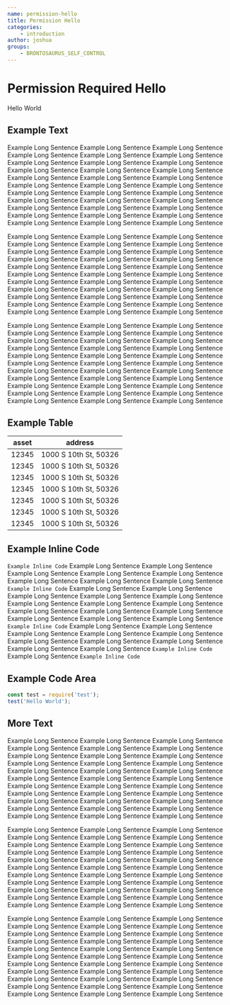 ```yaml
---
name: permission-hello
title: Permission Hello
categories:
    - introduction
author: joshua
groups:
    - BRONTOSAURUS_SELF_CONTROL
---
```


# Permission Required Hello

Hello World

## Example Text

Example Long Sentence Example Long Sentence Example Long Sentence Example Long Sentence Example Long Sentence Example Long Sentence Example Long Sentence Example Long Sentence Example Long Sentence Example Long Sentence Example Long Sentence Example Long Sentence Example Long Sentence Example Long Sentence Example Long Sentence Example Long Sentence Example Long Sentence Example Long Sentence Example Long Sentence Example Long Sentence Example Long Sentence Example Long Sentence Example Long Sentence Example Long Sentence Example Long Sentence Example Long Sentence Example Long Sentence Example Long Sentence Example Long Sentence Example Long Sentence Example Long Sentence Example Long Sentence Example Long Sentence

Example Long Sentence Example Long Sentence Example Long Sentence Example Long Sentence Example Long Sentence Example Long Sentence Example Long Sentence Example Long Sentence Example Long Sentence Example Long Sentence Example Long Sentence Example Long Sentence Example Long Sentence Example Long Sentence Example Long Sentence Example Long Sentence Example Long Sentence Example Long Sentence Example Long Sentence Example Long Sentence Example Long Sentence Example Long Sentence Example Long Sentence Example Long Sentence Example Long Sentence Example Long Sentence Example Long Sentence Example Long Sentence Example Long Sentence Example Long Sentence Example Long Sentence Example Long Sentence Example Long Sentence

Example Long Sentence Example Long Sentence Example Long Sentence Example Long Sentence Example Long Sentence Example Long Sentence Example Long Sentence Example Long Sentence Example Long Sentence Example Long Sentence Example Long Sentence Example Long Sentence Example Long Sentence Example Long Sentence Example Long Sentence Example Long Sentence Example Long Sentence Example Long Sentence Example Long Sentence Example Long Sentence Example Long Sentence Example Long Sentence Example Long Sentence Example Long Sentence Example Long Sentence Example Long Sentence Example Long Sentence Example Long Sentence Example Long Sentence Example Long Sentence Example Long Sentence Example Long Sentence Example Long Sentence

## Example Table

| asset | address               |
| ----- | --------------------- |
| 12345 | 1000 S 10th St, 50326 |
| 12345 | 1000 S 10th St, 50326 |
| 12345 | 1000 S 10th St, 50326 |
| 12345 | 1000 S 10th St, 50326 |
| 12345 | 1000 S 10th St, 50326 |
| 12345 | 1000 S 10th St, 50326 |
| 12345 | 1000 S 10th St, 50326 |

## Example Inline Code

`Example Inline Code` Example Long Sentence Example Long Sentence Example Long Sentence Example Long Sentence Example Long Sentence Example Long Sentence Example Long Sentence Example Long Sentence `Example Inline Code` Example Long Sentence Example Long Sentence Example Long Sentence Example Long Sentence Example Long Sentence Example Long Sentence Example Long Sentence Example Long Sentence Example Long Sentence Example Long Sentence Example Long Sentence Example Long Sentence Example Long Sentence Example Long Sentence `Example Inline Code` Example Long Sentence Example Long Sentence Example Long Sentence Example Long Sentence Example Long Sentence Example Long Sentence Example Long Sentence Example Long Sentence Example Long Sentence Example Long Sentence `Example Inline Code` Example Long Sentence `Example Inline Code`


## Example Code Area

```js
const test = require('test');
test('Hello World');
```

## More Text

Example Long Sentence Example Long Sentence Example Long Sentence Example Long Sentence Example Long Sentence Example Long Sentence Example Long Sentence Example Long Sentence Example Long Sentence Example Long Sentence Example Long Sentence Example Long Sentence Example Long Sentence Example Long Sentence Example Long Sentence Example Long Sentence Example Long Sentence Example Long Sentence Example Long Sentence Example Long Sentence Example Long Sentence Example Long Sentence Example Long Sentence Example Long Sentence Example Long Sentence Example Long Sentence Example Long Sentence Example Long Sentence Example Long Sentence Example Long Sentence Example Long Sentence Example Long Sentence Example Long Sentence

Example Long Sentence Example Long Sentence Example Long Sentence Example Long Sentence Example Long Sentence Example Long Sentence Example Long Sentence Example Long Sentence Example Long Sentence Example Long Sentence Example Long Sentence Example Long Sentence Example Long Sentence Example Long Sentence Example Long Sentence Example Long Sentence Example Long Sentence Example Long Sentence Example Long Sentence Example Long Sentence Example Long Sentence Example Long Sentence Example Long Sentence Example Long Sentence Example Long Sentence Example Long Sentence Example Long Sentence Example Long Sentence Example Long Sentence Example Long Sentence Example Long Sentence Example Long Sentence Example Long Sentence

Example Long Sentence Example Long Sentence Example Long Sentence Example Long Sentence Example Long Sentence Example Long Sentence Example Long Sentence Example Long Sentence Example Long Sentence Example Long Sentence Example Long Sentence Example Long Sentence Example Long Sentence Example Long Sentence Example Long Sentence Example Long Sentence Example Long Sentence Example Long Sentence Example Long Sentence Example Long Sentence Example Long Sentence Example Long Sentence Example Long Sentence Example Long Sentence Example Long Sentence Example Long Sentence Example Long Sentence Example Long Sentence Example Long Sentence Example Long Sentence Example Long Sentence Example Long Sentence Example Long Sentence
